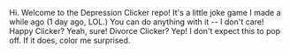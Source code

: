 Hi. Welcome to the Depression Clicker repo! It's a little joke game I made a while ago (1 day ago, LOL.)
You can do anything with it -- I don't care! Happy Clicker? Yeah, sure! Divorce Clicker? Yep!
I don't expect this to pop off. If it does, color me surprised.
